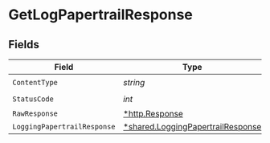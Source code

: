 # GetLogPapertrailResponse


## Fields

| Field                                                                                 | Type                                                                                  | Required                                                                              | Description                                                                           |
| ------------------------------------------------------------------------------------- | ------------------------------------------------------------------------------------- | ------------------------------------------------------------------------------------- | ------------------------------------------------------------------------------------- |
| `ContentType`                                                                         | *string*                                                                              | :heavy_check_mark:                                                                    | N/A                                                                                   |
| `StatusCode`                                                                          | *int*                                                                                 | :heavy_check_mark:                                                                    | N/A                                                                                   |
| `RawResponse`                                                                         | [*http.Response](https://pkg.go.dev/net/http#Response)                                | :heavy_minus_sign:                                                                    | N/A                                                                                   |
| `LoggingPapertrailResponse`                                                           | [*shared.LoggingPapertrailResponse](../../models/shared/loggingpapertrailresponse.md) | :heavy_minus_sign:                                                                    | OK                                                                                    |